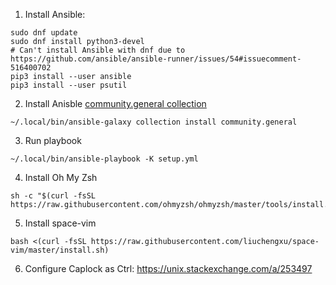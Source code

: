 1. Install Ansible:

```
sudo dnf update
sudo dnf install python3-devel
# Can't install Ansible with dnf due to https://github.com/ansible/ansible-runner/issues/54#issuecomment-516400702
pip3 install --user ansible
pip3 install --user psutil 
```

2. Install Anisble [community.general collection](https://docs.ansible.com/ansible/latest/collections/community/general/dconf_module.html#dconf-module)

```
~/.local/bin/ansible-galaxy collection install community.general
```

3. Run playbook

```
~/.local/bin/ansible-playbook -K setup.yml
```

4. Install Oh My Zsh

```
sh -c "$(curl -fsSL https://raw.githubusercontent.com/ohmyzsh/ohmyzsh/master/tools/install.sh)"
```

5. Install space-vim

```
bash <(curl -fsSL https://raw.githubusercontent.com/liuchengxu/space-vim/master/install.sh)
```

6. Configure Caplock as Ctrl: https://unix.stackexchange.com/a/253497
